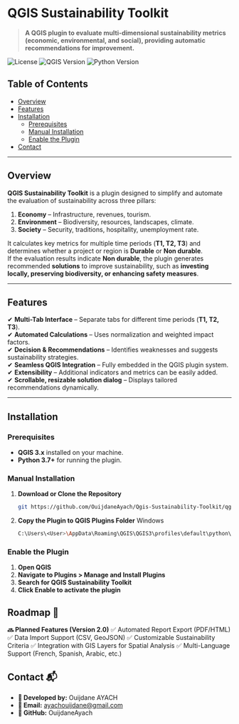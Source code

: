 # QGIS Sustainability Toolkit

> **A QGIS plugin to evaluate multi-dimensional sustainability metrics (economic, environmental, and social), providing automatic recommendations for improvement.**

![License](https://img.shields.io/badge/license-GPLv2-blue.svg)
![QGIS Version](https://img.shields.io/badge/QGIS-3.x-green.svg)
![Python Version](https://img.shields.io/badge/Python-3.7%2B-yellow.svg)

## Table of Contents

- [Overview](#overview)
- [Features](#features)
- [Installation](#installation)
  - [Prerequisites](#prerequisites)
  - [Manual Installation](#manual-installation)
  - [Enable the Plugin](#enable-the-plugin)
- [Contact](#contact)

---

## Overview

**QGIS Sustainability Toolkit** is a plugin designed to simplify and automate the evaluation of sustainability across three pillars:

1. **Economy** – Infrastructure, revenues, tourism.
2. **Environment** – Biodiversity, resources, landscapes, climate.
3. **Society** – Security, traditions, hospitality, unemployment rate.

It calculates key metrics for multiple time periods (**T1, T2, T3**) and determines whether a project or region is **Durable** or **Non durable**.  
If the evaluation results indicate **Non durable**, the plugin generates recommended **solutions** to improve sustainability, such as **investing locally, preserving biodiversity, or enhancing safety measures**.

---

## Features

✔ **Multi-Tab Interface** – Separate tabs for different time periods (**T1, T2, T3**).  
✔ **Automated Calculations** – Uses normalization and weighted impact factors.  
✔ **Decision & Recommendations** – Identifies weaknesses and suggests sustainability strategies.  
✔ **Seamless QGIS Integration** – Fully embedded in the QGIS plugin system.  
✔ **Extensibility** – Additional indicators and metrics can be easily added.  
✔ **Scrollable, resizable solution dialog** – Displays tailored recommendations dynamically.  

---

## Installation

### Prerequisites
- **QGIS 3.x** installed on your machine.
- **Python 3.7+** for running the plugin.

### Manual Installation

1. **Download or Clone the Repository**  
   ```bash
   git https://github.com/OuijdaneAyach/Qgis-Sustainability-Toolkit/qgis-sustainability-toolkit.git
2. **Copy the Plugin to QGIS Plugins Folder**
 Windows
   ```bash
   C:\Users\<User>\AppData\Roaming\QGIS\QGIS3\profiles\default\python\plugins\

### Enable the Plugin
1. **Open QGIS**
2. **Navigate to Plugins > Manage and Install Plugins**
3. **Search for QGIS Sustainability Toolkit**
4. **Click Enable to activate the plugin**

## Roadmap 🚀
**🔜 Planned Features (Version 2.0)**
✅ Automated Report Export (PDF/HTML)
✅ Data Import Support (CSV, GeoJSON)
✅ Customizable Sustainability Criteria
✅ Integration with GIS Layers for Spatial Analysis
✅ Multi-Language Support (French, Spanish, Arabic, etc.)

## Contact 📬
- **👤 Developed by:** Ouijdane AYACH
- **📩 Email:** ayachouijdane@gmail.com
- **🐙 GitHub:** OuijdaneAyach

  


   
